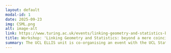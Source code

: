 ```yaml
---
layout: default
modal-id: 1
date: 2025-09-23
img: CSML.png
alt: image-alt
link: https://www.turing.ac.uk/events/linking-geometry-and-statistics-beyond-mere-coincidence
title: Workshop: 'Linking Geometry and Statistics: beyond a mere coincidence?'
summary: The UCL ELLIS unit is co-organising an event with the UCL Statistical Science department to celebrate the appointment of three new faculties working at the intersection of geometry and stats/ML. The event takes place at The Alan Turing Institute.
---
```




